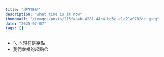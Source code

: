 ```yaml
---
title: "現在幾點"
description: "what time is it now"
thumbnail: "/images/posts/215faa4b-4281-44c4-bd5c-e1d21a0782de.jpeg"
date: "2025-07-07"
tags: []
---
```

- ㄟ ㄟ現在是幾點
- 我們幸福的起點😔
